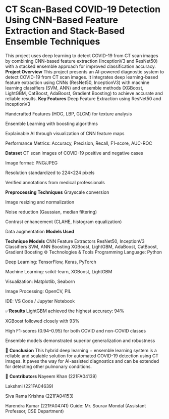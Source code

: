 # CT Scan-Based COVID-19 Detection Using CNN-Based Feature Extraction and Stack-Based Ensemble Techniques
This project uses deep learning to detect COVID-19 from CT scan images by combining CNN-based feature extraction (InceptionV3 and ResNet50) with a stacked ensemble approach for improved classification accuracy.
**Project Overview**
This project presents an AI-powered diagnostic system to detect COVID-19 from CT scan images. It integrates deep learning-based feature extraction using CNNs (ResNet50, InceptionV3) with machine learning classifiers (SVM, ANN) and ensemble methods (XGBoost, LightGBM, CatBoost, AdaBoost, Gradient Boosting) to achieve accurate and reliable results.
**Key Features**
Deep Feature Extraction using ResNet50 and InceptionV3

Handcrafted Features (HOG, LBP, GLCM) for texture analysis

Ensemble Learning with boosting algorithms

Explainable AI through visualization of CNN feature maps

Performance Metrics: Accuracy, Precision, Recall, F1-score, AUC-ROC

**Dataset**
CT scan images of COVID-19 positive and negative cases

Image format: PNG/JPEG

Resolution standardized to 224×224 pixels

Verified annotations from medical professionals

**Preprocessing Techniques**
Grayscale conversion

Image resizing and normalization

Noise reduction (Gaussian, median filtering)

Contrast enhancement (CLAHE, histogram equalization)

Data augmentation 
**Models Used**

**Technique	Models**
CNN Feature Extractors	ResNet50, InceptionV3
Classifiers	SVM, ANN
Boosting	XGBoost, LightGBM, AdaBoost, CatBoost, Gradient Boosting
⚙️ Technologies & Tools
Programming Language: Python

Deep Learning: TensorFlow, Keras, PyTorch

Machine Learning: scikit-learn, XGBoost, LightGBM

Visualization: Matplotlib, Seaborn

Image Processing: OpenCV, PIL

IDE: VS Code / Jupyter Notebook

✅**Results**
LightGBM achieved the highest accuracy: 94%

XGBoost followed closely with 93%

High F1-scores (0.94–0.95) for both COVID and non-COVID classes

Ensemble models demonstrated superior generalization and robustness

📌 **Conclusion**
This hybrid deep learning + ensemble learning system is a reliable and scalable solution for automated COVID-19 detection using CT images. It paves the way for AI-assisted diagnostics and can be extended for detecting other pulmonary conditions.

👥 **Contributors**
Nayeem Khan (221FA04139)

Lakshmi (221FA04639)

Siva Rama Krishna (221FA04153)

Harendra Kumar (221FA04741)
Guide: Mr. Sourav Mondal (Assistant Professor, CSE Department)





